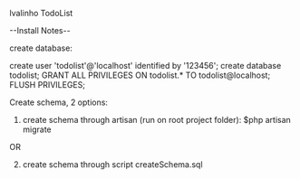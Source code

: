 lvalinho TodoList

--Install Notes--

create database:

create user 'todolist'@'localhost' identified by '123456';
create database todolist;
GRANT ALL PRIVILEGES ON todolist.* TO todolist@localhost;
FLUSH PRIVILEGES;

Create schema, 2 options:
1) create schema through artisan (run on root project folder):
	$php artisan migrate

OR 

2) create schema through script createSchema.sql
